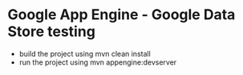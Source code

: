 Google App Engine - Google Data Store testing
=============================

* build the project using mvn clean install
* run the project using mvn appengine:devserver
